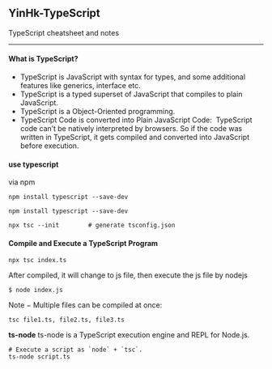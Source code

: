 ## YinHk-TypeScript
TypeScript cheatsheet and notes
-- --
#### What is TypeScript?
- TypeScript is JavaScript with syntax for types,  and some additional features like generics, interface etc.
- TypeScript is a typed superset of JavaScript that compiles to plain JavaScript. 
- TypeScript is a Object-Oriented programming.
- TypeScript Code is converted into Plain JavaScript Code:
 TypeScript code can’t be natively interpreted by browsers. So if the code was written in TypeScript, it gets compiled and converted into JavaScript before execution.

#### use typescript

via npm

```
npm install typescript --save-dev
```

```
npm install typescript --save-dev
```

```tsx
npx tsc --init        # generate tsconfig.json
```

#### Compile and Execute a TypeScript Program
```tsx
npx tsc index.ts 
```
After compiled, it will change to js file, then execute the js file by nodejs
```tsx
$ node index.js
```
Note − Multiple files can be compiled at once:
```tsx
tsc file1.ts, file2.ts, file3.ts
```

**ts-node**
ts-node is a TypeScript execution engine and REPL for Node.js.
```
# Execute a script as `node` + `tsc`.
ts-node script.ts
```

